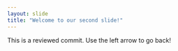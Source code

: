 ```yaml
---
layout: slide
title: "Welcome to our second slide!"
---
```

This is a reviewed commit.
Use the left arrow to go back!
